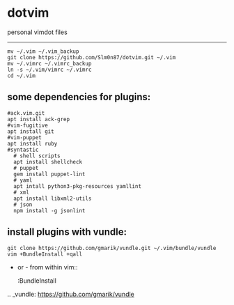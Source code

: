 # dotvim  
personal vimdot files

---------------------------------------------------------------------
    
    mv ~/.vim ~/.vim_backup
    git clone https://github.com/Slm0n87/dotvim.git ~/.vim
    mv ~/.vimrc ~/.vimrc_backup
    ln -s ~/.vim/vimrc ~/.vimrc
    cd ~/.vim
 
some dependencies for plugins:
---------------------------------------------------------------------

    #ack.vim.git
    apt install ack-grep
    #vim-fugitive
    apt install git
    #vim-puppet
    apt install ruby
    #syntastic
      # shell scripts
      apt install shellcheck
      # puppet
      gem install puppet-lint
      # yaml
      apt intall python3-pkg-resources yamllint
      # xml
      apt install libxml2-utils
      # json
      npm install -g jsonlint

    
    

install plugins with vundle:
---------------------------------------------------------------------


    git clone https://github.com/gmarik/vundle.git ~/.vim/bundle/vundle
    vim +BundleInstall +qall

- or - from within vim::

    :BundleInstall

.. _vundle: https://github.com/gmarik/vundle
